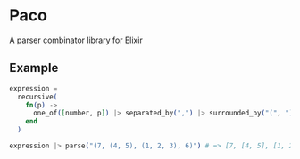 # Paco
A parser combinator library for Elixir

## Example
```elixir
expression =
  recursive(
    fn(p) ->
      one_of([number, p]) |> separated_by(",") |> surrounded_by("(", ")")
    end
  )

expression |> parse("(7, (4, 5), (1, 2, 3), 6)") # => [7, [4, 5], [1, 2, 3], 6]
```
